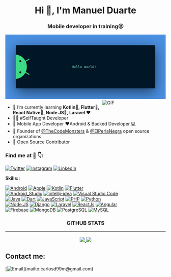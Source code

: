 <h1 align="center">Hi 👋, I'm Manuel Duarte</h1>
<h3 align="center">Mobile developer in training😜</h3>

<img src="https://raw.githubusercontent.com/manuelduarte077/manuelduarte077/main/resources/banner.png" alt="Hello world">

<img align="right" alt="GIF" src="https://media.giphy.com/media/xUA7bdpLxQhsSQdyog/giphy.gif" width="200px" />

* 🌱 I’m currently learning **Kotlin💛, Flutter💙, React Native💜, Node JS💚, Laravel ❤️**
* 👨‍💻 #SelfTaught Developer
* 📱 Mobile App Developer ❤️Android & Backed Developer 💻 
* 🚀 Founder of [@TheCodeMonsters](https://github.com/TheCodeMonsters) & [@ElPerlaNegra](https://github.com/elperlanegra) open source organizations
* 📝 Open Source Contributor

### Find me at 🤖 👇:
[![Twitter](https://img.shields.io/badge/Twitter-@manuelduarte077-1DA1F2?style=for-the-badge&logo=twitter&logoColor=white&labelColor=101010)](https://twitter.com/manuelduarte077)
[![Instagram](https://img.shields.io/badge/Instagram-@manuelduarte077-E4405F?style=for-the-badge&logo=instagram&logoColor=white&labelColor=101010)](https://instagram.com/manuelduarte077)
[![LinkedIn](https://img.shields.io/badge/LinkedIn-manuelduarte077-0077B5?style=for-the-badge&logo=linkedin&logoColor=white&labelColor=101010)](https://www.linkedin.com/in/manuelduarte077)

**Skills::**

[![Android](https://img.shields.io/badge/Android-3DDC84?style=for-the-badge&logo=android&logoColor=white&labelColor=101010)]()
[![Apple](https://img.shields.io/badge/iOS-999999?style=for-the-badge&logo=apple&logoColor=white&labelColor=101010)]()
[![Kotlin](https://img.shields.io/badge/Kotlin-F6891F?style=for-the-badge&logo=kotlin&logoColor=white&labelColor=101010)]()
[![Flutter](https://img.shields.io/badge/Flutter-0095D5?style=for-the-badge&logo=Flutter&logoColor=white&labelColor=101010)]()
</br>
[![Android_Studio](https://img.shields.io/badge/Android-Studio-3DDC84?style=for-the-badge&logo=android-studio&logoColor=white&labelColor=101010)]()
[![intellij-idea](https://img.shields.io/badge/intellij-idea-5e2495?style=for-the-badge&logo=intellij-idea&logoColor=white&labelColor=101010)]()
[![Visual Studio Code](https://img.shields.io/badge/VisualStudio-Code-0071BC?style=for-the-badge&logo=visual-studio-code&logoColor=white&labelColor=101010)]()
</br>
[![Java](https://img.shields.io/badge/Java-red?style=for-the-badge&logo=java&logoColor=white&labelColor=101010)]()
[![Dart](https://img.shields.io/badge/Dart-007396?style=for-the-badge&logo=dart&logoColor=white&labelColor=101010)]()
[![JavaScript](https://img.shields.io/badge/JavaScript-F7DF1E?style=for-the-badge&logo=javascript&logoColor=white&labelColor=101010)]()
[![PHP](https://img.shields.io/badge/PHP-A349A4?style=for-the-badge&logo=php&logoColor=white&labelColor=101010)]()
[![Python](https://img.shields.io/badge/Python-2f6997?style=for-the-badge&logo=python&logoColor=white&labelColor=101010)]()
</br>
[![Node.JS](https://img.shields.io/badge/Node-JS-339933?style=for-the-badge&logo=node.js&logoColor=white&labelColor=101010)]()
[![Django](https://img.shields.io/badge/Django-092E20?style=for-the-badge&logo=django&logoColor=white&labelColor=101010)]()
[![Laravel](https://img.shields.io/badge/Laravel-red?style=for-the-badge&logo=laravel&logoColor=white&labelColor=101010)]()
[![ReactJs](https://img.shields.io/badge/React-JS-3b8ba5?style=for-the-badge&logo=react&logoColor=white&labelColor=101010)]()
[![Angular](https://img.shields.io/badge/Angular-dd1b16?style=for-the-badge&logo=angular&logoColor=white&labelColor=101010)]()
</br>
[![Firebase](https://img.shields.io/badge/Firebase-FFCA28?style=for-the-badge&logo=firebase&logoColor=white&labelColor=101010)]()
[![MongoDB](https://img.shields.io/badge/MongoDB-47A248?style=for-the-badge&logo=mongodb&logoColor=white&labelColor=101010)]()
[![PostgreSQL](https://img.shields.io/badge/PostgreSQL-teal?style=for-the-badge&logo=PostgreSQL&logoColor=white&labelColor=101010)]()
[![MySQL](https://img.shields.io/badge/MySQL-4479A1?style=for-the-badge&logo=mysql&logoColor=white&labelColor=101010)]()
</br>

<h3 align="center">GITHUB STATS<hr/></h3>

<p align="center">
  <a href="https://github.com/manuelduarte077">
    <img height="180em" src="https://github-readme-stats-eight-theta.vercel.app/api?username=manuelduarte077&show_icons=true&theme=&include_all_commits=true&count_private=true"/>
    <img height="180em" src="https://github-readme-stats-eight-theta.vercel.app/api/top-langs/?username=manuelduarte077&layout=compact&langs_count=8&theme="/>
  </a>
</p>

## Contact me:
[![Email](https://img.shields.io/badge/carlosd99m@gmail.com-my_personal_email_(slow_response)-D14836?style=for-the-badge&logo=gmail&logoColor=white&labelColor=101010)](mailto:carlosd99m@gmail.com)
